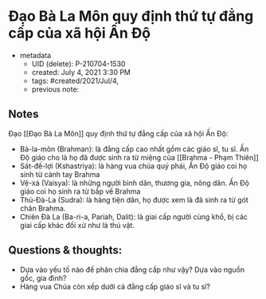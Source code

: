# Đạo Bà La Môn quy định thứ tự đẳng cấp của xã hội Ấn Độ

- metadata
	- UID (delete): P-210704-1530
	- created: July 4, 2021 3:30 PM
	- tags: #created/2021/Jul/4,
	- previous note:

## Notes
Đạo [[Đạo Bà La Môn]] quy định thứ tự đẳng cấp của xã hội Ấn Độ:
- Bà-la-môn (Brahman): là đẳng cấp cao nhất gồm các giáo sĩ, tu sĩ. Ấn Độ giáo cho là họ đã được sinh ra từ miệng của [[Brahma - Phạm Thiên]]
- Sát-đế-lợi (Kshastriya): là hàng vua chúa quý phái, Ấn Độ giáo coi họ sinh từ cánh tay Brahma
- Vệ-xá (Vaisya): là những người bình dân, thương gia, nông dân. Ấn Độ giáo coi họ sinh ra từ bắp vế Brahma
- Thủ-Đà-La (Sudra): là hàng tiện dân, họ được xem là đã sinh ra từ gót chân Brahma.
- Chiên Đà La (Ba-ri-a, Pariah, Dalit): là giai cấp người cùng khổ, bị các giai cấp khác đối xử như là thú vật.

## Questions & thoughts:
- Dựa vào yếu tố nào để phân chia đẳng cấp như vậy? Dựa vào nguồn gốc, gia đình?
- Hàng vua Chúa còn xếp dưới cả đẳng cấp giáo sĩ và tu sĩ?